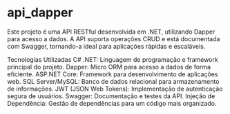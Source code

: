 # api_dapper
Este projeto é uma API RESTful desenvolvida em .NET, utilizando Dapper para acesso a dados. A API suporta operações CRUD e está documentada com Swagger, tornando-a ideal para aplicações rápidas e escaláveis.

Tecnologias Utilizadas
C# .NET: Linguagem de programação e framework principal do projeto.
Dapper: Micro ORM para acesso a dados de forma eficiente.
ASP.NET Core: Framework para desenvolvimento de aplicações web.
SQL Server/MySQL: Banco de dados relacional para armazenamento de informações.
JWT (JSON Web Tokens): Implementação de autenticação segura de usuários.
Swagger: Documentação e testes da API.
Injeção de Dependência: Gestão de dependências para um código mais organizado.
